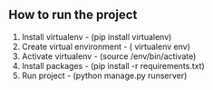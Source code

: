 How to run the project
------------------------
1. Install virtualenv - (pip install virtualenv)
2. Create virtual environment - ( virtualenv env)
3. Activate virtualenv - (source /env/bin/activate)
4. Install packages - (pip install -r requirements.txt)
5. Run project - (python manage.py runserver)

